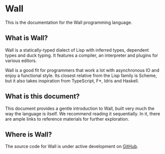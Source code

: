 # Wall

This is the documentation for the Wall programming language.

## What is Wall?

Wall is a statically-typed dialect of Lisp with inferred types, dependent types and duck typing. It features a compiler, an interpreter and plugins for various editors.

Wall is a good fit for programmers that work a lot with asynchronous IO and enjoy a functional style.  Its closest relative from the Lisp family is Scheme, but it also takes inspiration from TypeScript, F*, Idris and Haskell.

## What is this document?

This document provides a gentle introduction to Wall, built very much the way the language is itself.  We recommend reading it sequentially.  In it, there are ample links to reference materials for further exploration.

## Where is Wall?

The source code for Wall is under active development on [GitHub](https://www.github.com/mikesol/wall).